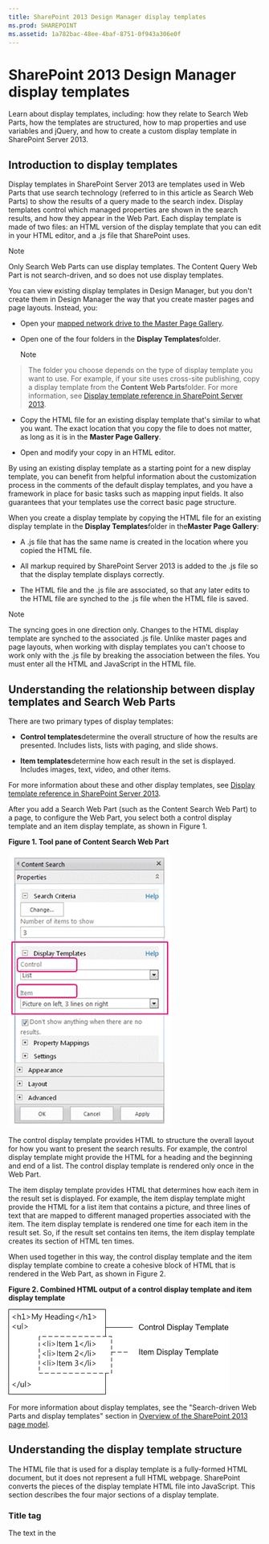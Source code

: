 ```yaml
---
title: SharePoint 2013 Design Manager display templates
ms.prod: SHAREPOINT
ms.assetid: 1a782bac-48ee-4baf-8751-0f943a306e0f
---
```



# SharePoint 2013 Design Manager display templates
Learn about display templates, including: how they relate to Search Web Parts, how the templates are structured, how to map properties and use variables and jQuery, and how to create a custom display template in SharePoint Server 2013. 
## Introduction to display templates
<a name="bk_introduction"> </a>

Display templates in SharePoint Server 2013 are templates used in Web Parts that use search technology (referred to in this article as Search Web Parts) to show the results of a query made to the search index. Display templates control which managed properties are shown in the search results, and how they appear in the Web Part. Each display template is made of two files: an HTML version of the display template that you can edit in your HTML editor, and a .js file that SharePoint uses. 
  
    
    

> [!NOTE]  
> Only Search Web Parts can use display templates. The Content Query Web Part is not search-driven, and so does not use display templates. 
  
    
    

You can view existing display templates in Design Manager, but you don't create them in Design Manager the way that you create master pages and page layouts. Instead, you: 
  
    
    

- Open your  [mapped network drive to the Master Page Gallery](how-to-map-a-network-drive-to-the-sharepoint-2013-master-page-gallery.md). 
    
  
- Open one of the four folders in the **Display Templates**folder.
    
    > [!NOTE]  
> The folder you choose depends on the type of display template you want to use. For example, if your site uses cross-site publishing, copy a display template from the **Content Web Parts**folder. For more information, see [Display template reference in SharePoint Server 2013](http://technet.microsoft.com/en-us/library/jj944947.aspx). 
- Copy the HTML file for an existing display template that's similar to what you want. The exact location that you copy the file to does not matter, as long as it is in the **Master Page Gallery**. 
    
  
- Open and modify your copy in an HTML editor. 
    
  
By using an existing display template as a starting point for a new display template, you can benefit from helpful information about the customization process in the comments of the default display templates, and you have a framework in place for basic tasks such as mapping input fields. It also guarantees that your templates use the correct basic page structure. 
  
    
    
When you create a display template by copying the HTML file for an existing display template in the **Display Templates**folder in the**Master Page Gallery**: 
  
    
    

- A .js file that has the same name is created in the location where you copied the HTML file. 
    
  
- All markup required by SharePoint Server 2013 is added to the .js file so that the display template displays correctly. 
    
  
- The HTML file and the .js file are associated, so that any later edits to the HTML file are synched to the .js file when the HTML file is saved. 
    
  

> [!NOTE]  
> The syncing goes in one direction only. Changes to the HTML display template are synched to the associated .js file. Unlike master pages and page layouts, when working with display templates you can't choose to work only with the .js file by breaking the association between the files. You must enter all the HTML and JavaScript in the HTML file. 
  
    
    


## Understanding the relationship between display templates and Search Web Parts
<a name="bk_DTandSWP"> </a>

There are two primary types of display templates: 
  
    
    

- **Control templates**determine the overall structure of how the results are presented. Includes lists, lists with paging, and slide shows.
    
  
- **Item templates**determine how each result in the set is displayed. Includes images, text, video, and other items.
    
  
For more information about these and other display templates, see  [Display template reference in SharePoint Server 2013](http://technet.microsoft.com/en-us/library/jj944947.aspx). 
  
    
    
After you add a Search Web Part (such as the Content Search Web Part) to a page, to configure the Web Part, you select both a control display template and an item display template, as shown in Figure 1. 
  
    
    

**Figure 1. Tool pane of Content Search Web Part**

  
    
    

  
    
    
![Tool pane of Content Search Web Part](images/115_content_search_web_part_tool_pane.gif)
  
    
    
The control display template provides HTML to structure the overall layout for how you want to present the search results. For example, the control display template might provide the HTML for a heading and the beginning and end of a list. The control display template is rendered only once in the Web Part. 
  
    
    
The item display template provides HTML that determines how each item in the result set is displayed. For example, the item display template might provide the HTML for a list item that contains a picture, and three lines of text that are mapped to different managed properties associated with the item. The item display template is rendered one time for each item in the result set. So, if the result set contains ten items, the item display template creates its section of HTML ten times. 
  
    
    
When used together in this way, the control display template and the item display template combine to create a cohesive block of HTML that is rendered in the Web Part, as shown in Figure 2. 
  
    
    

**Figure 2. Combined HTML output of a control display template and item display template**

  
    
    

  
    
    
![Combined HTML output of a control display template and item display template](images/sp15Con_CreateDisplayTemplateSP2013_Figure02.png)
  
    
    
For more information about display templates, see the "Search-driven Web Parts and display templates" section in  [Overview of the SharePoint 2013 page model](overview-of-the-sharepoint-2013-page-model.md). 
  
    
    

## Understanding the display template structure
<a name="bk_DTstructure"> </a>

The HTML file that is used for a display template is a fully-formed HTML document, but it does not represent a full HTML webpage. SharePoint converts the pieces of the display template HTML file into JavaScript. This section describes the four major sections of a display template. 
  
    
    

### Title tag

The text in the **<title>**tag in a display template file is used as the display name in the**Display Templates**section of the Web Part edit pane when the Search Web Part is in edit mode. The following example is for the item display template named Item_Picture3Lines.html:
  
    
    

```HTML

<title>Picture on left, 3 lines on right</title>
```


### Header properties

Immediately after the **<title>**tag, there is a set of custom elements bounded by the following markup:
  
    
    

```HTML
<!--[if gte mso 9]><xml>
<mso:CustomDocumentProperties>
…
</mso:CustomDocumentProperties>
</xml><![endif]-->

```

These elements and their properties provide important information to the SharePoint environment about the display template. Table 1 describes the custom properties that are used in display templates. 
  
    
    

> [!NOTE]  
> Not all custom properties are used in every display template. Also, some properties can be changed by editing the display template file properties in Design Manager. 
  
    
    


**Table 1. List of CustomDocumentProperties entries**


|**Property**|**Description**|
|:-----|:-----|
|**TemplateHidden**|Boolean value that indicates whether to hide the display template from the list of available templates in the Web Part. This value can be changed in the display template file properties. |
|**ManagedPropertyMapping**|Maps fields exposed by search result items into properties available for JavaScript. Used only in item templates. |
|**MasterPageDescription**|Provides a friendly description of the display template. This is shown to users in the SharePoint editing environment. This value can be changed in the display template file properties. |
|**ContentTypeId**|The ID of the content type associated with the display template. |
|**TargetControlType**|Indicates the context in which the display template is used. This value can be changed in the display template file properties. |
|**HtmlDesignAssociated**|Boolean value that indicates whether a display template HTML file has a .js file associated with it. |
|**HtmlDesignConversionSucceeded**|Indicates whether the conversion process was successful. This value is automatically added to the file by SharePoint, and is used only in custom display templates. |
|**HtmlDesignStatusAndPreview**|Contains the URL to the HTML file and the text for the **Status**column (either**Conversion successful**or**Warnings and Errors**). This value is automatically added to the file by SharePoint, and is used only in custom display templates. |
   

### Script block
<a name="bk_scriptblock"> </a>

Inside the **<body>**tag, you can see the following**<script>**tag:
  
    
    

```HTML

<script>
     $includeLanguageScript(this.url, "~sitecollection/_catalogs/masterpage/Display Templates/Language Files/{Locale}/CustomStrings.js");
</script>
```

By default, this line is included in all display templates. You can add more lines of code inside the **<script>**tag to reference CSS files or other JavaScript files outside your main display template HTML file. Table 2 shows examples for how to include other resources.
  
    
    

**Table 2. Examples for including external resources in the <script> tag**


|**If you want to include the following:**|**Use the following code:**|
|:-----|:-----|
|A JavaScript file that is part of the current site collection | `$includeScript(this.url, "~sitecollection/_catalogs/masterpage/Display Templates/Content Web Parts/MyScripts.js");`|
|An external JavaScript file | `$includeScript(this.url, "http://www.contoso.com/ExternalScript.js");`|
|A CSS file that is part of the current site collection | `$includeCSS(this.url, "~sitecollection/_catalogs/masterpage/Display Templates/Content Web Parts/MyCSS.css");`|
|A CSS file that is in a location relative to the current display template | `$includeCSS(this.url,"../../MyStyles/MyCSS.css");`|
   

> [!NOTE]  
> If **Content Approval**is required for items in the Master Page Gallery, all resource files (including CSS and .js files) must be published before they are available to master pages and page layouts. For more information, see [Require approval of items in a site list or library](http://office.microsoft.com/en-us/sharepoint-help/require-approval-of-items-in-a-site-list-or-library-HA102853936.aspx?CTT=1). 
  
    
    


### DIV block
<a name="bk_scriptblock"> </a>

Following the **<script>**tag is a**<div>**tag with an ID. By default, the ID for this**<div>**tag matches the name of the HTML file. Any HTML or code that you want the display template to provide must be included inside this**<div>**tag. But, the tag itself is not included in the markup that is rendered on the webpage at run time.
  
    
    

> [!NOTE]  
> If you want to assign a CSS style or an ID to the block of HTML that is rendered on the page at run time, you can add a new tag inside the first **<div>**tag. You can also assign a CSS style or an ID to the HTML that surrounds the variable `_#= ctx.RenderGroups(ctx) =#_` in the control template. The variable `_#= ctx.RenderGroups(ctx) =#_` is used to render the HTML that surrounds the query results that are rendered by the item template.
  
    
    

In the first **<div>**tag you'll see code inside comment blocks that begin with**<!--#_**and end with**_#-->**. You use JavaScript code inside these blocks, and HTML outside the blocks. You can also use these blocks to control the HTML with conditional statements. To do this, use a comment block with the conditional statement and opening bracket, followed by HTML, followed by another comment block with the closing bracket. In the following example, the anchor tag is rendered on the page only if the value for the **linkURL**object is not empty.
  
    
    



```HTML

<!--#_
if(!linkURL.isEmpty)
{
_#-->
     <a class="cbs-pictureImgLink" href="_#= linkURL =#_" title="_#= $htmlEncode(line1.defaultValueRenderer(line1)) =#_" id="_#= pictureLinkId =#_">
<!--#_
}
_#-->

```


## Mapping input properties and getting their values
<a name="bk_mapproperties"> </a>

The header section of an item display template has a custom document property named **ManagedPropertyMapping**. This property takes the managed properties that are used by search and maps them to values that can be used by the display template. The property is a comma-delimited list of values that uses the following format: ' _property display name_'{ _property name_}:' _managed property_'. For example,  `'Picture URL'{Picture URL}:'PublishingImage;PictureURL;PictureThumbnailURL'`. 
  
    
    
Let's look at the format in more detail: 
  
    
    

-  _property display name_ is the property name that shows in the Web Part editing pane when the display template is selected.
    
  
-  _property name_ is an identifier that uses localized string resources to look up the name of the managed property. It is also the value that appears in the**Property Mappings**section of the Web Part settings menu. When you edit the settings for a Web Part, you can change this value to change what managed property is associated with the field that appears in the Web Part.
    
  
-  _managed property_ is a string of one or more managed properties, separated by semicolons. At run time, the list is evaluated from left to right, and the first value that matches the name of a managed property of the current search item will have its value mapped to this slot. This enables you to write a display template that can work with multiple item types and that can use consistent rendering if compatible properties are present.
    
  
After you map a property, you can get its value in script by using the following code:  `var pictureURL = $getItemValue(ctx, "Picture URL");`
  
    
    
The second parameter that is passed to **$getItemValue()**must match the property display name in single quotes used in the**ManagedPropertyMapping**element. In this example,**Picture URL**is the property name that is passed to**$getItemValue()**. 
  
    
    
This code returns a value information object (**valueInfoObj**). This object contains a raw representation of the input value, together with the value with a default encoding applied to it. 
  
    
    
You can use variables within the sections of JavaScript as you typically would, to manipulate variables and create HTML strings to be rendered on the page at run time. But, to reference variables declared in the script directly in the HTML, you must use the following format: _#=  _variableName_ =#_. For example, to use the variable**pictureURL**as the value for an image, you use the following HTML: `<img src="_#= pictureURL =#_" />`
  
    
    

## Using jQuery with display templates
<a name="bk_jQuery"> </a>

You can use jQuery with your display templates. But, be aware of two important factors: 
  
    
    

- To include the jQuery libraries in your display template, follow the directions described in the  [Script block](#bk_scriptblock) section, earlier in this article.
    
  
- If you use ID selectors in jQuery, use the following code to create a variable for the ID:  `var containerQueryId = '#' + '_#= containerId =#_';`
    
    Use the following code to reference the selector in jQuery:  `$('_#= containerQueryId =#_')`
    
  

## Create a display template
<a name="bk_createDT"> </a>

Before you can create a display template by using the following procedure, you must have a mapped network drive that points to the **Master Page Gallery**. For more information, see  [How to: Map a network drive to the SharePoint 2013 Master Page Gallery](how-to-map-a-network-drive-to-the-sharepoint-2013-master-page-gallery.md). 
  
    
    

### To create a display template


1. Using Windows Explorer, open the mapped network drive to the **Master Page Gallery**. 
    
  
2. Open the **Display Templates**folder, and then open the**Content Web Parts**folder.
    
  
3. Copy the HTML file for a display template that is similar to what you want to create. For a list of the default display templates and their descriptions, see  [Display template reference in SharePoint Server 2013](http://technet.microsoft.com/en-us/library/jj944947.aspx). 
    
    At this point, SharePoint Server 2013 copies the HTML file into a .js file that has the same name. For example, if the copied HTML file is named Item_Picture3Line_copy.html, a corresponding .js file named Item_Picture3Lines_copy.js is also created. If you choose to rename the file, the corresponding .js file name also changes. 
    
  
4. To customize the display template, edit the HTML file that resides on the server by using an HTML editor to open and edit the HTML file in the mapped drive. Each time that you save the HTML file, any changes are synched to the associated .js file. 
    
  
5. Browse to your publishing site. 
    
  
6. In the upper-right corner of the page, choose **Settings**, and then choose **Design Manager**. 
    
  
7. In Design Manager, in the left navigation pane, choose **Edit Display Templates**. Your HTML file now appears with a **Status**column that shows one of two statuses:
    
  - **Warnings and Errors**
    
  
  - **Conversion successful**
    
  

    > [!NOTE]  
> Unlike master pages and page layouts, you can't use the preview page to see a live server-side preview of your display template. To preview the display template, you must add a Content Search Web Part to a page, and then apply the display template in the Content Search Web Part edit pane. If there are any errors in the display template, the Content Search Web Part displays an error message. Errors must be fixed before the display template can display correctly. 
8. To fix any errors, edit the HTML file that resides on the server by using an HTML editor to open and edit the HTML file on the mapped drive. Save the display template, and then reload the page that contains the Content Search Web Part that uses the display template. 
    
  

## Additional resources
<a name="bk_addresources"> </a>


-  [Overview of Design Manager in SharePoint 2013](overview-of-design-manager-in-sharepoint-2013.md)
    
  
-  [Develop the site design in SharePoint 2013](develop-the-site-design-in-sharepoint-2013.md)
    
  
-  [How to: Convert an HTML file into a master page in SharePoint 2013](how-to-convert-an-html-file-into-a-master-page-in-sharepoint-2013.md)
    
  
-  [How to: Create a page layout in SharePoint 2013](how-to-create-a-page-layout-in-sharepoint-2013.md)
    
  
-  [SharePoint 2013 Design Manager branding and design capabilities](sharepoint-2013-design-manager-branding-and-design-capabilities.md)
    
  


